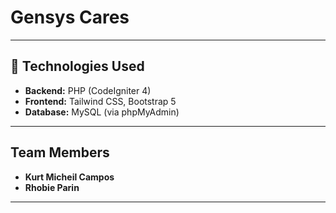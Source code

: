 #  Gensys Cares


---

## 🚀 Technologies Used

- **Backend:** PHP (CodeIgniter 4)
- **Frontend:** Tailwind CSS, Bootstrap 5
- **Database:** MySQL (via phpMyAdmin)

---

##  Team Members

- **Kurt Micheil Campos**
- **Rhobie Parin**

---
